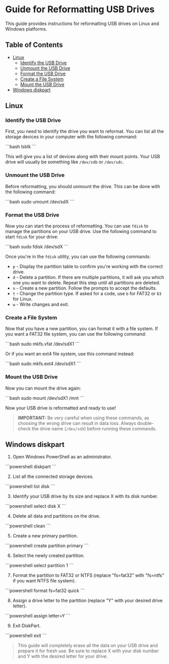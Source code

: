 # Guide for Reformatting USB Drives

This guide provides instructions for reformatting USB drives on Linux and Windows platforms.

## Table of Contents
- [Linux](#linux)
  - [Identify the USB Drive](#identify-the-usb-drive)
  - [Unmount the USB Drive](#unmount-the-usb-drive)
  - [Format the USB Drive](#format-the-usb-drive)
  - [Create a File System](#create-a-file-system)
  - [Mount the USB Drive](#mount-the-usb-drive)
- [Windows diskpart](#windows-diskpart)

## Linux

### Identify the USB Drive

First, you need to identify the drive you want to reformat. You can list all the storage devices in your computer with the following command:

\`\`\`bash
lsblk
\`\`\`

This will give you a list of devices along with their mount points. Your USB drive will usually be something like `/dev/sdb` or `/dev/sdc`.

### Unmount the USB Drive

Before reformatting, you should unmount the drive. This can be done with the following command:

\`\`\`bash
sudo umount /dev/sdX
\`\`\`

### Format the USB Drive

Now you can start the process of reformatting. You can use `fdisk` to manage the partitions on your USB drive. Use the following command to start `fdisk` for your drive:

\`\`\`bash
sudo fdisk /dev/sdX
\`\`\`

Once you're in the `fdisk` utility, you can use the following commands:

- `p` - Display the partition table to confirm you're working with the correct drive.
- `d` - Delete a partition. If there are multiple partitions, it will ask you which one you want to delete. Repeat this step until all partitions are deleted.
- `n` - Create a new partition. Follow the prompts to accept the defaults.
- `t` - Change the partition type. If asked for a code, use `b` for FAT32 or `83` for Linux.
- `w` - Write changes and exit.

### Create a File System

Now that you have a new partition, you can format it with a file system. If you want a FAT32 file system, you can use the following command:

\`\`\`bash
sudo mkfs.vfat /dev/sdX1
\`\`\`

Or if you want an ext4 file system, use this command instead:

\`\`\`bash
sudo mkfs.ext4 /dev/sdX1
\`\`\`

### Mount the USB Drive

Now you can mount the drive again:

\`\`\`bash
sudo mount /dev/sdX1 /mnt
\`\`\`

Now your USB drive is reformatted and ready to use!

> **IMPORTANT:** Be very careful when using these commands, as choosing the wrong drive can result in data loss. Always double-check the drive name (`/dev/sdX`) before running these commands.

## Windows diskpart

1. Open Windows PowerShell as an administrator.
  
  \`\`\`powershell
  diskpart
  \`\`\`

2. List all the connected storage devices.

  \`\`\`powershell
  list disk
  \`\`\`

3. Identify your USB drive by its size and replace X with its disk number.

  \`\`\`powershell
  select disk X
  \`\`\`

4. Delete all data and partitions on the drive.

  \`\`\`powershell
  clean
  \`\`\`

5. Create a new primary partition.

  \`\`\`powershell
  create partition primary
  \`\`\`

6. Select the newly created partition.

  \`\`\`powershell
  select partition 1
  \`\`\`

7. Format the partition to FAT32 or NTFS (replace "fs=fat32" with "fs=ntfs" if you want NTFS file system).

  \`\`\`powershell
  format fs=fat32 quick
  \`\`\`

8. Assign a drive letter to the partition (replace "Y" with your desired drive letter).

  \`\`\`powershell
  assign letter=Y
  \`\`\`

9. Exit DiskPart.

  \`\`\`powershell
  exit
  \`\`\`

> This guide will completely erase all the data on your USB drive and prepare it for fresh use. Be sure to replace X with your disk number and Y with the desired letter for your drive.

